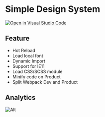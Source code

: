 # Simple Design System

[![Open in Visual Studio Code](https://img.shields.io/static/v1?logo=visualstudiocode&label=&message=Open%20in%20Visual%20Studio%20Code&labelColor=2c2c32&color=007acc&logoColor=007acc)](https://open.vscode.dev/DungGramer/simple-design-system)

## Feature

- Hot Reload
- Load local font
- Dynamic Import
- Support for IE11
- Load CSS/SCSS module
- Minify code on Product
- Split Webpack Dev and Product

## Analytics

![Alt](https://repobeats.axiom.co/api/embed/74da8760de9c5346aca4338440b53ffe2ada5020.svg 'Repobeats analytics image')
